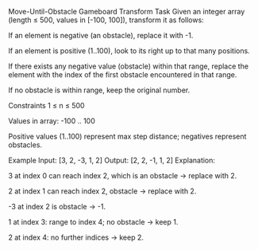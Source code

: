 Move-Until-Obstacle Gameboard Transform
Task
Given an integer array (length ≤ 500, values in [-100, 100]), transform it as follows:

If an element is negative (an obstacle), replace it with -1.

If an element is positive (1..100), look to its right up to that many positions.

If there exists any negative value (obstacle) within that range, replace the element with the index of the first obstacle encountered in that range.

If no obstacle is within range, keep the original number.

Constraints
1 ≤ n ≤ 500

Values in array: -100 .. 100

Positive values (1..100) represent max step distance; negatives represent obstacles.

Example
Input:
[3, 2, -3, 1, 2]
Output:
[2, 2, -1, 1, 2]
Explanation:

3 at index 0 can reach index 2, which is an obstacle → replace with 2.

2 at index 1 can reach index 2, obstacle → replace with 2.

-3 at index 2 is obstacle → -1.

1 at index 3: range to index 4; no obstacle → keep 1.

2 at index 4: no further indices → keep 2.